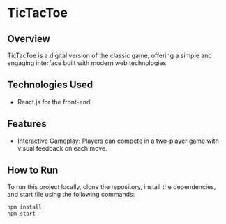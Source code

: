 # TicTacToe

## Overview
TicTacToe is a digital version of the classic game, offering a simple and engaging interface built with modern web technologies.

## Technologies Used
- React.js for the front-end

## Features
- Interactive Gameplay: Players can compete in a two-player game with visual feedback on each move.

## How to Run
To run this project locally, clone the repository, install the dependencies, and start file using the following commands:

```bash
npm install
npm start
